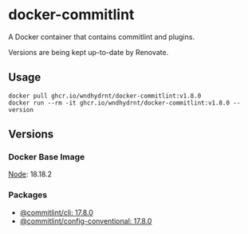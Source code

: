 # docker-commitlint

A Docker container that contains commitlint and plugins.

Versions are being kept up-to-date by Renovate.

## Usage

```shell
docker pull ghcr.io/wndhydrnt/docker-commitlint:v1.8.0
docker run --rm -it ghcr.io/wndhydrnt/docker-commitlint:v1.8.0 --version
```

## Versions

### Docker Base Image

[Node](https://hub.docker.com/_/node): 18.18.2

### Packages

- [@commitlint/cli: 17.8.0](https://www.npmjs.com/package/@commitlint/cli/v/17.8.0)
- [@commitlint/config-conventional: 17.8.0](https://www.npmjs.com/package/@commitlint/config-conventional/v/17.8.0)
